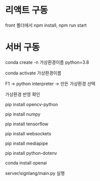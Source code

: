 # 리액트 구동

front 폴더에서 npm install, npm run start

# 서버 구동

conda create -n 가상환경이름 python=3.8

conda activate 가상환경이름

F1 -> python interpreter -> 만든 가상환경 선택

가상환경 반영 확인

pip install opencv-python

pip install numpy

pip install tensorflow

pip install websockets

pip install mediapipe

pip install python-dotenv

conda install openai

server/signlang/main.py 실행